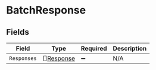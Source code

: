 # BatchResponse


## Fields

| Field                                         | Type                                          | Required                                      | Description                                   |
| --------------------------------------------- | --------------------------------------------- | --------------------------------------------- | --------------------------------------------- |
| `Responses`                                   | [][Response](../../models/shared/response.md) | :heavy_minus_sign:                            | N/A                                           |
